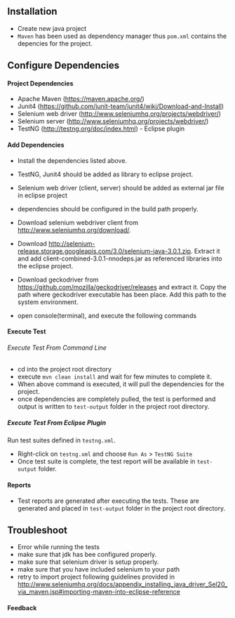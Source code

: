 
## Installation
- Create new java project
- `Maven` has been used as dependency manager thus `pom.xml` contains the depencies
  for the project.

## Configure Dependencies

#### Project Dependencies
- Apache Maven (https://maven.apache.org/)
- Junit4 (https://github.com/junit-team/junit4/wiki/Download-and-Install)
- Selenium web driver (http://www.seleniumhq.org/projects/webdriver/)
- Selenium server (http://www.seleniumhq.org/projects/webdriver/)
- TestNG (http://testng.org/doc/index.html) - Eclipse plugin

#### Add Dependencies
- Install the dependencies listed above.
- TestNG, Junit4 should be added as library to eclipse project.
- Selenium web driver (client, server) should be added as external jar file in
  eclipse project
- dependencies should be configured in the build path properly.

- Download selenium webdriver client from http://www.seleniumhq.org/download/.

- Download http://selenium-release.storage.googleapis.com/3.0/selenium-java-3.0.1.zip.
  Extract it and add client-combined-3.0.1-nnodeps.jar as referenced libraries into the eclipse project.

- Download geckodriver from https://github.com/mozilla/geckodriver/releases and extract it.
  Copy the path where geckodriver executable has been place. Add this path to the system environment.

- open console(terminal), and execute the following commands

#### Execute Test

###### Execute Test From Command Line

- cd into the project root directory
- execute `mvn clean install` and wait for few minutes to complete it.
- When above command is executed, it will pull the dependencies for the project.
- once dependencies are completely pulled, the test is performed and output is written to `test-output` folder in the project root directory.

##### Execute Test From Eclipse Plugin

Run test suites defined in `testng.xml`.

- Right-click on `testng.xml` and choose `Run As` > `TestNG Suite`
- Once test suite is complete, the test report will be available in `test-output` folder.

#### Reports

- Test reports are generated after executing the tests. These are generated and placed in `test-output` folder in the project root directory.


## Troubleshoot

- Error while running the tests
- make sure that jdk has bee configured properly.
- make sure that selenium driver is setup properly.
- make sure that you have included selenium to your path
- retry to import project following guidelines provided in
  http://www.seleniumhq.org/docs/appendix_installing_java_driver_Sel20_via_maven.jsp#importing-maven-into-eclipse-reference

#### Feedback
